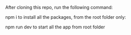 After cloning this repo, run the following command:

npm i to install all the packages, from the root folder only:

npm run dev to start all the app from root folder
